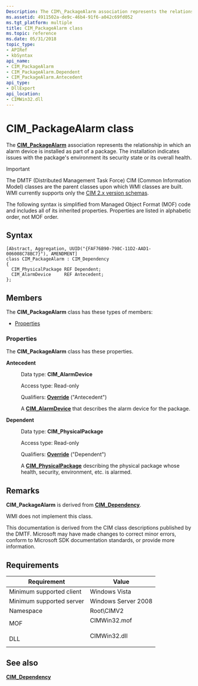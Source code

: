 ```yaml
---
Description: The CIM\_PackageAlarm association represents the relationship in which an alarm device is installed as part of a package. The installation indicates issues with the package's environment&\#8212;its security state or its overall health.
ms.assetid: 4911502a-de9c-46b4-91f6-a042c69fd052
ms.tgt_platform: multiple
title: CIM_PackageAlarm class
ms.topic: reference
ms.date: 05/31/2018
topic_type: 
- APIRef
- kbSyntax
api_name: 
- CIM_PackageAlarm
- CIM_PackageAlarm.Dependent
- CIM_PackageAlarm.Antecedent
api_type: 
- DllExport
api_location: 
- CIMWin32.dll
---
```


# CIM\_PackageAlarm class

The [**CIM\_PackageAlarm**](/windows/desktop/SecCrypto/extendedproperties-newenum) association represents the relationship in which an alarm device is installed as part of a package. The installation indicates issues with the package's environment its security state or its overall health.

> [!IMPORTANT]
> The DMTF (Distributed Management Task Force) CIM (Common Information Model) classes are the parent classes upon which WMI classes are built. WMI currently supports only the [CIM 2.x version schemas](https://dmtf.org/standards/cim/schemas).

 

The following syntax is simplified from Managed Object Format (MOF) code and includes all of its inherited properties. Properties are listed in alphabetic order, not MOF order.

## Syntax

``` syntax
[Abstract, Aggregation, UUID("{FAF76B90-798C-11D2-AAD1-006008C78BC7}"), AMENDMENT]
class CIM_PackageAlarm : CIM_Dependency
{
  CIM_PhysicalPackage REF Dependent;
  CIM_AlarmDevice     REF Antecedent;
};
```

## Members

The **CIM\_PackageAlarm** class has these types of members:

-   [Properties](#properties)

### Properties

The **CIM\_PackageAlarm** class has these properties.

<dl> <dt>

**Antecedent**
</dt> <dd> <dl> <dt>

Data type: **CIM\_AlarmDevice**
</dt> <dt>

Access type: Read-only
</dt> <dt>

Qualifiers: [**Override**](/windows/desktop/WmiSdk/standard-qualifiers) ("Antecedent")
</dt> </dl>

A [**CIM\_AlarmDevice**](cim-alarmdevice.md) that describes the alarm device for the package.

</dd> <dt>

**Dependent**
</dt> <dd> <dl> <dt>

Data type: **CIM\_PhysicalPackage**
</dt> <dt>

Access type: Read-only
</dt> <dt>

Qualifiers: [**Override**](/windows/desktop/WmiSdk/standard-qualifiers) ("Dependent")
</dt> </dl>

A [**CIM\_PhysicalPackage**](cim-physicalpackage.md) describing the physical package whose health, security, environment, etc. is alarmed.

</dd> </dl>

## Remarks

**CIM\_PackageAlarm** is derived from [**CIM\_Dependency**](cim-dependency.md).

WMI does not implement this class.

This documentation is derived from the CIM class descriptions published by the DMTF. Microsoft may have made changes to correct minor errors, conform to Microsoft SDK documentation standards, or provide more information.

## Requirements



| Requirement | Value |
|-------------------------------------|-----------------------------------------------------------------------------------------|
| Minimum supported client<br/> | Windows Vista<br/>                                                                |
| Minimum supported server<br/> | Windows Server 2008<br/>                                                          |
| Namespace<br/>                | Root\\CIMV2<br/>                                                                  |
| MOF<br/>                      | <dl> <dt>CIMWin32.mof</dt> </dl> |
| DLL<br/>                      | <dl> <dt>CIMWin32.dll</dt> </dl> |



## See also

<dl> <dt>

[**CIM\_Dependency**](cim-dependency.md)
</dt> </dl>

 

